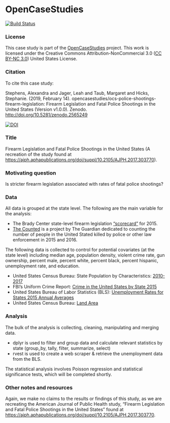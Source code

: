 
<!-- README.md is generated from README.Rmd. Please edit that file -->

# OpenCaseStudies

<!-- badges: start -->

[![Build
Status](https://travis-ci.org/opencasestudies/ocs-police-shootings-firearm-legislation.svg?branch=master)](https://travis-ci.org/opencasestudies/ocs-police-shootings-firearm-legislation)
<!-- badges: end -->

### License

This case study is part of the [OpenCaseStudies]() project. This work is
licensed under the Creative Commons Attribution-NonCommercial 3.0 ([CC
BY-NC 3.0](https://creativecommons.org/licenses/by-nc/3.0/us/)) United
States License.

### Citation

To cite this case study:

Stephens, Alexandra and Jager, Leah and Taub, Margaret and Hicks,
Stephanie. (2019, February 14).
opencasestudies/ocs-police-shootings-firearm-legislation: Firearm
Legislation and Fatal Police Shootings in the United States (Version
v1.0.0). Zenodo.
<http://doi.org/10.5281/zenodo.2565249>

[![DOI](https://zenodo.org/badge/151612152.svg)](https://zenodo.org/badge/latestdoi/151612152)

### Title

Firearm Legislation and Fatal Police Shootings in the United States (A
recreation of the study found at
<https://ajph.aphapublications.org/doi/suppl/10.2105/AJPH.2017.303770>).

### Motivating question

Is stricter firearm legislation associated with rates of fatal police
shootings?

### Data

All data is grouped at the state level. The following are the main
variable for the analysis:

  - The Brady Center state-level firearm legislation
    [“scorecard”](http://crimadvisor.com/data/Brady-State-Scorecard-2015.pdf)
    for 2015.
  - [The
    Counted](https://www.theguardian.com/us-news/ng-interactive/2015/jun/01/about-the-counted)
    is a project by The Guardian dedicated to counting the number of
    people in the United Stated killed by police or other law
    enforcement in 2015 and 2016.

The following data is collected to control for potential covariates (at
the state level) including median age, population density, violent crime
rate, gun ownership, percent male, percent white, percent black, percent
hispanic, unemployment rate, and education.

  - United States Census Bureau: State Population by Characteristics:
    [2010-2017](https://www.census.gov/content/census/en/data/tables/2017/demo/popest/state-detail.html)
  - FBI’s Uniform Crime Report: [Crime in the United States by
    State 2015](https://ucr.fbi.gov/crime-in-the-u.s/2015/crime-in-the-u.s.-2015/tables/table-5)
  - United States Bureau of Labor Statistics (BLS): [Unemployment Rates
    for States 2015 Annual
    Averages](https://www.bls.gov/lau/lastrk15.htm)
  - United States Census Bureau: [Land
    Area](https://www.census.gov/support/USACdataDownloads.html#LND)

### Analysis

The bulk of the analysis is collecting, cleaning, manipulating and
merging data.

  - dplyr is used to filter and group data and calculate relevant
    statistics by state (group\_by, tally, filter, summarize, select)
  - rvest is used to create a web scraper & retrieve the unemployment
    data from the BLS.

The statistical analysis involves Poisson regression and statistical
significance tests, which will be completed shortly.

### Other notes and resources

Again, we make no claims to the results or findings of this study, as we
are recreating the American Journal of Public Health study, “Firearm
Legislation and Fatal Police Shootings in the United States” found at
<https://ajph.aphapublications.org/doi/suppl/10.2105/AJPH.2017.303770>.
